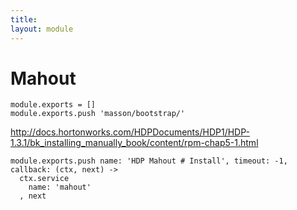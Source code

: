 ```yaml
---
title: 
layout: module
---
```


# Mahout

    module.exports = []
    module.exports.push 'masson/bootstrap/'

http://docs.hortonworks.com/HDPDocuments/HDP1/HDP-1.3.1/bk_installing_manually_book/content/rpm-chap5-1.html

    module.exports.push name: 'HDP Mahout # Install', timeout: -1, callback: (ctx, next) ->
      ctx.service
        name: 'mahout'
      , next